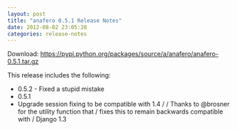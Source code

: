 ```yaml
---
layout: post
title: "anafero 0.5.1 Release Notes"
date: 2012-08-02 23:05:28
categories: release-notes
---
```


Download: <https://pypi.python.org/packages/source/a/anafero/anafero-0.5.1.tar.gz>

This release includes the following:

* 0.5.2 - Fixed a stupid mistake
* 0.5.1
* Upgrade session fixing to be compatible with 1.4 /  / Thanks to @brosner for the utility function that / fixes this to remain backwards compatible with / Django 1.3
